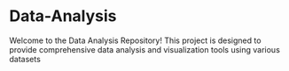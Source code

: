 # Data-Analysis
Welcome to the Data Analysis Repository! This project is designed to provide comprehensive data analysis and visualization tools using various datasets
